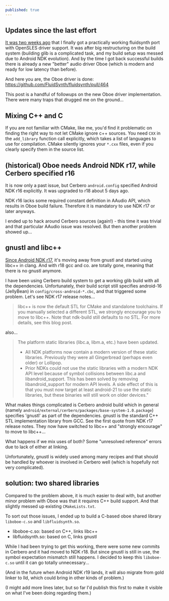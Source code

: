 ```yaml
---
published: true
---
```

## Updates since the last effort

[It was two weeks ago](https://dev.to/atsushieno/fluidsynth-20x-for-android-4j6b) that I finally got a practically working fluidsynth port with OpenSLES driver support. It was after big restructuring on the build system (building glib is a complicated task, and my build setup was messed due to Android NDK evolution). And by the time I got back successful builds there is already a new "better" audio driver Oboe (which is modern and ready for low latency than before).

And here you are, the Oboe driver is done: https://github.com/FluidSynth/fluidsynth/pull/464

This post is a handful of followups on the new Oboe driver implementation. There were many traps that drugged me on the ground...


## Mixing C++ and C

If you are not familiar with CMake, like me, you'd find it problematic on finding the right way to not let CMake ignore c++ sources. You need `CXX` in the `add_library` function call explicitly, which takes a list of languages to use for compilation. CMake silently ignores your `*.cxx` files, even if you clearly specify them in the source list.


## (historical) Oboe needs Android NDK r17, while Cerbero specified r16

It is now only a past issue, but Cerbero `android.config` specified Android NDK r16 explicitly. It was upgraded to r18 about 5 days ago.

NDK r16 lacks some required constant definition in AAudio API, which results in Oboe build failure. Therefore it is mandatory to use NDK r17 or later anyways.

I ended up to hack around Cerbero sources (again!) - this time it was trivial and that particular AAudio issue was resolved. But then another problem showed up...

## gnustl and libc++

[Since Android NDK r17](https://github.com/android-ndk/ndk/wiki/Changelog-r17), it's moving away from gnustl and started using libc++ in clang. And with r18 gcc and co. are totally gone, meaning that there is no gnustl anymore.

I have been using Cerbero build system to get a working glib build with all the dependencies. Unfortunately, their build script still specifies android-16 (JellyBean) in `config/cross-android-*.cbc`, and that triggered some problem. Let's see NDK r17 release notes...

> libc++ is now the default STL for CMake and standalone toolchains. If you manually selected a different STL, we strongly encourage you to move to libc++. Note that ndk-build still defaults to no STL. For more details, see this blog post.

also...

> The platform static libraries (libc.a, libm.a, etc.) have been updated.
>
> - All NDK platforms now contain a modern version of these static libraries. Previously they were all Gingerbread (perhaps even older) or Lollipop.
> - Prior NDKs could not use the static libraries with a modern NDK API level because of symbol collisions between libc.a and libandroid_support. This has been solved by removing libandroid_support for modern API levels. A side effect of this is that you must now target at least android-21 to use the static libraries, but these binaries will still work on older devices."

What makes things complicated is Cerbero android build which in general (namely `android/external/cerbero/packages/base-system-1.0.package`) specifies 'gnustl' as part of the dependencies. gnustl is the standard C++ STL implementation library from GCC. See the first quote from NDK r17 release notes. They now have switched to libc++ and "strongly encourage" to move to libc++...

What happens if we mix uses of both? Some "unresolved reference" errors due to lack of either at linking.

Unfortunately, gnustl is widely used among many recipes and that should be handled by whoever is involved in Cerbero well (which is hopefully not very complicated).

## solution: two shared libraries

Compared to the problem above, it is much easier to deal with, but another minor problem with Oboe was that it requires C++ build support. And that slightly messed up existing `CMakeLists.txt`.

To sort out those issues, I ended up to build a C-based oboe shared library `liboboe-c.so` and `libfluidsynth.so`.


- liboboe-c.so: based on C++, links libc++
- libfluidsynth.so: based on C, links gnustl

While I had been trying to get this working, there were some new commits in Cerbero and it had moved to NDK r18. But since gnustl is still in use, the symbol expectation mismatch still happens. I decided to keep this `liboboe-c.so` until it can go totally unnecessary...

(And in the future when Android NDK r19 lands, it will also migrate from gold linker to lld, which could bring in other kinds of problem.)

(I might add more lines later, but so far I'd publish this first to make it visible on what I've been doing regarding them.)
